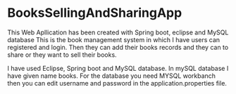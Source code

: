 # BooksSellingAndSharingApp
This Web Apllication has been created with Spring boot, eclipse and MySQL database
This is the book management system in which I have users can registered and login. Then they can add their books records and they can to share or they want to sell their books.

I have used Eclipse, Spring boot and MySQL database. In mySQL database I have given name books. For the database you need MYSQL workbanch then you can edit username and password in the application.properties file.

